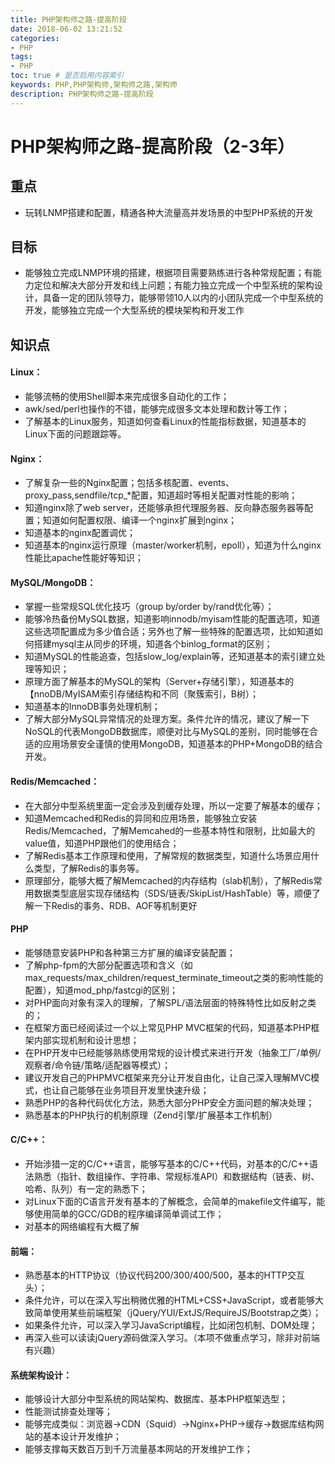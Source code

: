 ```yaml
---
title: PHP架构师之路-提高阶段
date: 2018-06-02 13:21:52
categories: 
- PHP
tags:
- PHP
toc: true # 是否启用内容索引
keywords: PHP,PHP架构师,架构师之路,架构师
description: PHP架构师之路-提高阶段
---
```


# PHP架构师之路-提高阶段（2-3年）

##	重点
-   玩转LNMP搭建和配置，精通各种大流量高并发场景的中型PHP系统的开发

##	目标
-   能够独立完成LNMP环境的搭建，根据项目需要熟练进行各种常规配置；有能力定位和解决大部分开发和线上问题；有能力独立完成一个中型系统的架构设计，具备一定的团队领导力，能够带领10人以内的小团队完成一个中型系统的开发，能够独立完成一个大型系统的模块架构和开发工作
  
##	知识点

####   Linux：
-  能够流畅的使用Shell脚本来完成很多自动化的工作；
-  awk/sed/perl也操作的不错，能够完成很多文本处理和数计等工作；
-  了解基本的Linux服务，知道如何查看Linux的性能指标数据，知道基本的Linux下面的问题跟踪等。

####   Nginx：
-  了解复杂一些的Nginx配置；包括多核配置、events、proxy_pass,sendfile/tcp_*配置，知道超时等相关配置对性能的影响；
-  知道nginx除了web server，还能够承担代理服务器、反向静态服务器等配置；知道如何配置权限、编译一个nginx扩展到nginx；
-  知道基本的nginx配置调优；
-  知道基本的nginx运行原理（master/worker机制，epoll），知道为什么nginx性能比apache性能好等知识；

####   MySQL/MongoDB：
-  掌握一些常规SQL优化技巧（group by/order by/rand优化等）；
-  能够冷热备份MySQL数据，知道影响innodb/myisam性能的配置选项，知道这些选项配置成为多少值合适；另外也了解一些特殊的配置选项，比如知道如何搭建mysql主从同步的环境，知道各个binlog_format的区别；
-  知道MySQL的性能追查，包括slow_log/explain等，还知道基本的索引建立处理等知识；
-  原理方面了解基本的MySQL的架构（Server+存储引擎），知道基本的【nnoDB/MyISAM索引存储结构和不同（聚簇索引，B树）；
-  知道基本的InnoDB事务处理机制；
-  了解大部分MySQL异常情况的处理方案。条件允许的情况，建议了解一下NoSQL的代表MongoDB数据库，顺便对比与MySQL的差别，同时能够在合适的应用场景安全谨慎的使用MongoDB，知道基本的PHP+MongoDB的结合开发。

####   Redis/Memcached：
-  在大部分中型系统里面一定会涉及到缓存处理，所以一定要了解基本的缓存；
-  知道Memcached和Redis的异同和应用场景，能够独立安装Redis/Memcached，了解Memcahed的一些基本特性和限制，比如最大的value值，知道PHP跟他们的使用结合；
-  了解Redis基本工作原理和使用，了解常规的数据类型，知道什么场景应用什么类型，了解Redis的事务等。
-  原理部分，能够大概了解Memcached的内存结构（slab机制），了解Redis常用数据类型底层实现存储结构（SDS/链表/SkipList/HashTable）等，顺便了解一下Redis的事务、RDB、AOF等机制更好

####   PHP
-  能够随意安装PHP和各种第三方扩展的编译安装配置；
-  了解php-fpm的大部分配置选项和含义（如max_requests/max_children/request_terminate_timeout之类的影响性能的配置），知道mod_php/fastcgi的区别；
-  对PHP面向对象有深入的理解，了解SPL/语法层面的特殊特性比如反射之类的；
-  在框架方面已经阅读过一个以上常见PHP MVC框架的代码，知道基本PHP框架内部实现机制和设计思想；
-  在PHP开发中已经能够熟练使用常规的设计模式来进行开发（抽象工厂/单例/观察者/命令链/策略/适配器等模式）；
-  建议开发自己的PHPMVC框架来充分让开发自由化，让自己深入理解MVC模式，也让自己能够在业务项目开发里快速升级；
-  熟悉PHP的各种代码优化方法，熟悉大部分PHP安全方面问题的解决处理；
-  熟悉基本的PHP执行的机制原理（Zend引擎/扩展基本工作机制）

####   C/C++：
-  开始涉猎一定的C/C++语言，能够写基本的C/C++代码，对基本的C/C++语法熟悉（指针、数组操作、字符串、常规标准API）和数据结构（链表、树、哈希、队列）有一定的熟悉下；
-  对Linux下面的C语言开发有基本的了解概念，会简单的makefile文件编写，能够使用简单的GCC/GDB的程序编译简单调试工作；
-  对基本的网络编程有大概了解

####   前端：
-  熟悉基本的HTTP协议（协议代码200/300/400/500，基本的HTTP交互头）；
-  条件允许，可以在深入写出稍微优雅的HTML+CSS+JavaScript，或者能够大致简单使用某些前端框架（jQuery/YUI/ExtJS/RequireJS/Bootstrap之类）；
-  如果条件允许，可以深入学习JavaScript编程，比如闭包机制、DOM处理；
-  再深入些可以读读jQuery源码做深入学习。（本项不做重点学习，除非对前端有兴趣）

####   系统架构设计：
-  能够设计大部分中型系统的网站架构、数据库、基本PHP框架选型；
-  性能测试排查处理等；
-  能够完成类似：浏览器->CDN（Squid）->Nginx+PHP->缓存->数据库结构网站的基本设计开发维护；
-  能够支撑每天数百万到千万流量基本网站的开发维护工作；